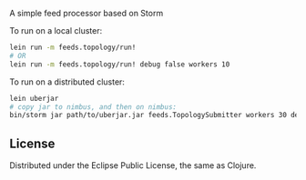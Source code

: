 
A simple feed processor based on Storm

To run on a local cluster:

```bash
lein run -m feeds.topology/run!
# OR
lein run -m feeds.topology/run! debug false workers 10
```

To run on a distributed cluster:

```bash
lein uberjar
# copy jar to nimbus, and then on nimbus:
bin/storm jar path/to/uberjar.jar feeds.TopologySubmitter workers 30 debug false
```


## License

Distributed under the Eclipse Public License, the same as Clojure.
